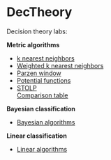 # DecTheory
Decision theory labs:  


**Metric algorithms**
- [k nearest neighbors](readme/kNN.md)
- [Weighted k nearest neighbors](readme/WkNN.md)
- [Parzen window](readme/PW.md)
- [Potential functions](readme/PF.md)
- [STOLP](readme/STOLP.md)  
  [Comparison table](readme/Sum.md)

**Bayesian classification**
- [Bayesian algorithms](readme/PlugIn.md)

**Linear classification**
- [Linear algorithms](readme/Linear.md)
